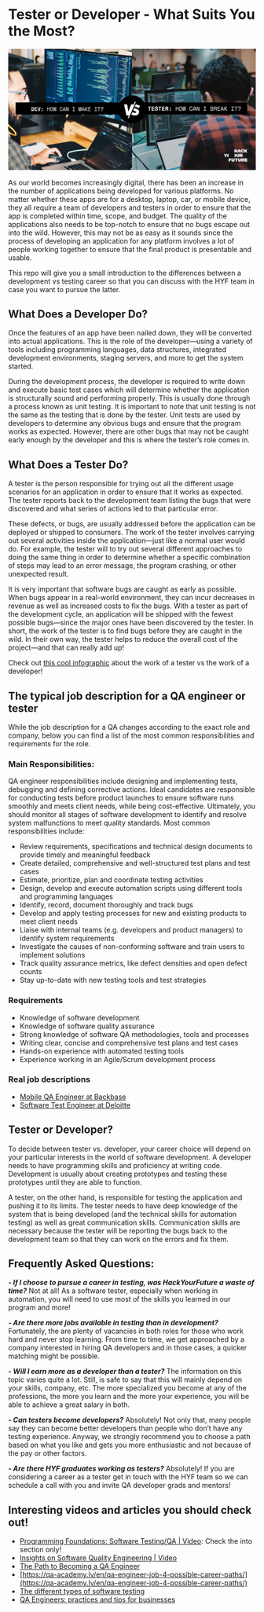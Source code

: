 # Tester or Developer - What Suits You the Most?

![TestervsDeveloper](assets/devvstestintro.jpg)

As our world becomes increasingly digital, there has been an increase in the number of applications being developed for various platforms. No matter whether these apps are for a desktop, laptop, car, or mobile device, they all require a team of developers and testers in order to ensure that the app is completed within time, scope, and budget. The quality of the applications also needs to be top-notch to ensure that no bugs escape out into the wild. However, this may not be as easy as it sounds since the process of developing an application for any platform involves a lot of people working together to ensure that the final product is presentable and usable.

This repo will give you a small introduction to the differences between a development vs testing career so that you can discuss with the HYF team in case you want to pursue the latter.

## What Does a Developer Do?

Once the features of an app have been nailed down, they will be converted into actual applications. This is the role of the developer—using a variety of tools including programming languages, data structures, integrated development environments, staging servers, and more to get the system started. 

During the development process, the developer is required to write down and execute basic test cases which will determine whether the application is structurally sound and performing properly. This is usually done through a process known as unit testing. It is important to note that unit testing is not the same as the testing that is done by the tester. Unit tests are used by developers to determine any obvious bugs and ensure that the program works as expected. However, there are other bugs that may not be caught early enough by the developer and this is where the tester’s role comes in.

## What Does a Tester Do?
A tester is the person responsible for trying out all the different usage scenarios for an application in order to ensure that it works as expected. The tester reports back to the development team listing the bugs that were discovered and what series of actions led to that particular error. 

These defects, or bugs, are usually addressed before the application can be deployed or shipped to consumers. The work of the tester involves carrying out several activities inside the application—just like a normal user would do. For example, the tester will to try out several different approaches to doing the same thing in order to determine whether a specific combination of steps may lead to an error message, the program crashing, or other unexpected result.

It is very important that software bugs are caught as early as possible. When bugs appear in a real-world environment, they can incur decreases in revenue as well as increased costs to fix the bugs. With a tester as part of the development cycle, an application will be shipped with the fewest possible bugs—since the major ones have been discovered by the tester. In short, the work of the tester is to find bugs before they are caught in the wild. In their own way, the tester helps to reduce the overall cost of the project—and that can really add up!

Check out [this cool infographic](/assets/devvstest.jpg) about the work of a tester vs the work of a developer!


## The typical job description for a QA engineer or tester

While the job description for a QA changes according to the exact role and company, below you can find a list of the most common responsibilities and requirements for the role.

### Main Responsibilities:
QA engineer responsibilities include designing and implementing tests, debugging and defining corrective actions. Ideal candidates are responsible for conducting tests before product launches to ensure software runs smoothly and meets client needs, while being cost-effective. Ultimately, you should monitor all stages of software development to identify and resolve system malfunctions to meet quality standards. Most common responsibilities include:

- Review requirements, specifications and technical design documents to provide timely and meaningful feedback
- Create detailed, comprehensive and well-structured test plans and test cases
- Estimate, prioritize, plan and coordinate testing activities
- Design, develop and execute automation scripts using different tools and programming languages
- Identify, record, document thoroughly and track bugs
- Develop and apply testing processes for new and existing products to meet client needs
- Liaise with internal teams (e.g. developers and product managers) to identify system requirements
- Investigate the causes of non-conforming software and train users to implement solutions
- Track quality assurance metrics, like defect densities and open defect counts
- Stay up-to-date with new testing tools and test strategies


### Requirements
- Knowledge of software development
- Knowledge of software quality assurance
- Strong knowledge of software QA methodologies, tools and processes
- Writing clear, concise and comprehensive test plans and test cases
- Hands-on experience with automated testing tools
- Experience working in an Agile/Scrum development process

### Real job descriptions
- [Mobile QA Engineer at Backbase](/assets/backbase.com.jpg) </br>
- [Software Test Engineer at Deloitte](/assets/deloitte.png)

## Tester or Developer?

To decide between tester vs. developer, your career choice will depend on your particular interests in the world of software development. A developer needs to have programming skills and proficiency at writing code. Development is usually about creating prototypes and testing these prototypes until they are able to function.

A tester, on the other hand, is responsible for testing the application and pushing it to its limits. The tester needs to have deep knowledge of the system that is being developed (and the technical skills for automation testing) as well as great communication skills. Communication skills are necessary because the tester will be reporting the bugs back to the development team so that they can work on the errors and fix them. 

## Frequently Asked Questions:

***- If I choose to pursue a career in testing, was HackYourFuture a waste of time?***
Not at all! As a software tester, especially when working in automation, you will need to use most of the skills you learned in our program and more!

***- Are there more jobs available in testing than in development?***
Fortunately, the are plenty of vacancies in both roles for those who work hard and never stop learning. From time to time, we get approached by a company interested in hiring QA developers and in those cases, a quicker matching might be possible.

***- Will I earn more as a developer than a tester?***
The information on this topic varies quite a lot. Still, is safe to say that this will mainly depend on your skills, company, etc. The more specialized you become at any of the professions, the more you learn and the more your experience, you will be able to achieve a great salary in both.

***- Can testers become developers?***
Absolutely! Not only that, many people say they can become better developers than people who don’t have any testing experience. Anyway, we strongly recommend you to choose a path based on what you like and gets you more enthusiastic and not because of the pay or other factors.

***- Are there HYF graduates working as testers?***
Absolutely! If you are considering a career as a tester get in touch with the HYF team so we can schedule a call with you and invite QA developer grads and mentors!


## Interesting videos and articles you should check out!

- [Programming Foundations: Software Testing/QA | Video](https://www.linkedin.com/learning/programming-foundations-software-testing-qa/set-the-standard-with-quality-assurance-qa): Check the into section only!
- [Insights on Software Quality Engineering | Video](https://www.linkedin.com/learning/insights-on-software-quality-engineering/welcome)
- [The Path to Becoming a QA Engineer](https://medium.com/@paysa/the-path-to-becoming-a-qa-engineer-14735196a68b)
- [https://qa-academy.lv/en/qa-engineer-job-4-possible-career-paths/](https://qa-academy.lv/en/qa-engineer-job-4-possible-career-paths/)
- [The different types of software testing](https://www.atlassian.com/continuous-delivery/software-testing/types-of-software-testing)
- [QA Engineers: practices and tips for businesses](https://www.ssa.group/blog/qa-engineers-practices-and-tips-for-businesses)

